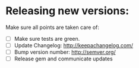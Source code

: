 # Releasing new versions:

Make sure all points are taken care of:

- [ ] Make sure tests are green.
- [ ] Update Changelog: http://keepachangelog.com/
- [ ] Bump version number: http://semver.org/
- [ ] Release gem and communicate updates
